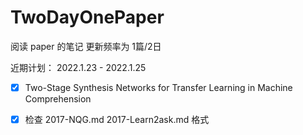 # TwoDayOnePaper
阅读 paper 的笔记
更新频率为 1篇/2日

近期计划：
2022.1.23 - 2022.1.25
- [x] Two-Stage Synthesis Networks for Transfer Learning in Machine Comprehension
- [x] 检查 2017-NQG.md 2017-Learn2ask.md 格式
 

